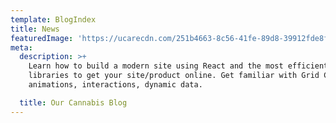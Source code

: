 ```yaml
---
template: BlogIndex
title: News
featuredImage: 'https://ucarecdn.com/251b4663-8c56-41fe-89d8-39912fde8f34/'
meta:
  description: >+
    Learn how to build a modern site using React and the most efficient
    libraries to get your site/product online. Get familiar with Grid CSS,
    animations, interactions, dynamic data.

  title: Our Cannabis Blog
---
```


